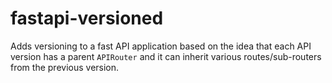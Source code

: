 # fastapi-versioned

Adds versioning to a fast API application based on the idea that each API version has a parent `APIRouter` and it can
inherit various routes/sub-routers from the previous version.
